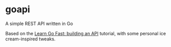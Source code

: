 # goapi
A simple REST API written in Go

Based on the [Learn Go Fast: building an API](https://youtu.be/WQxAm0TMwyY) tutorial, with some
personal ice cream-inspired tweaks.
